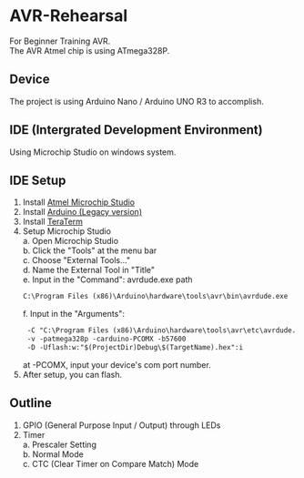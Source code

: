 # AVR-Rehearsal
For Beginner Training AVR.  
The AVR Atmel chip is using ATmega328P.

## Device
The project is using Arduino Nano / Arduino UNO R3 to accomplish.

## IDE (Intergrated Development Environment)
Using Microchip Studio on windows system.

## IDE Setup
1. Install [Atmel Microchip Studio](https://www.microchip.com/en-us/tools-resources/develop/microchip-studio#Downloads)
2. Install [Arduino (Legacy version)](https://www.arduino.cc/en/software/)
3. Install [TeraTerm](https://github.com/TeraTermProject/teraterm/releases)
4. Setup Microchip Studio  
    a. Open Microchip Studio  
    b. Click the "Tools" at the menu bar  
    c. Choose "External Tools..."  
    d. Name the External Tool in "Title"  
    e. Input in the "Command": 
    avrdude.exe path
    ```diff   
    C:\Program Files (x86)\Arduino\hardware\tools\avr\bin\avrdude.exe
    ```    
    f. Input in the "Arguments":
    ``` diff
     -C "C:\Program Files (x86)\Arduino\hardware\tools\avr\etc\avrdude.conf"
     -v -patmega328p -carduino-PCOMX -b57600 
     -D -Uflash:w:"$(ProjectDir)Debug\$(TargetName).hex":i
    ```    
    at -PCOMX, input your device's com port number.    
5. After setup, you can flash.


## Outline
1. GPIO (General Purpose Input / Output) through LEDs
2. Timer  
    a. Prescaler Setting  
    b. Normal Mode  
    c. CTC (Clear Timer on Compare Match) Mode